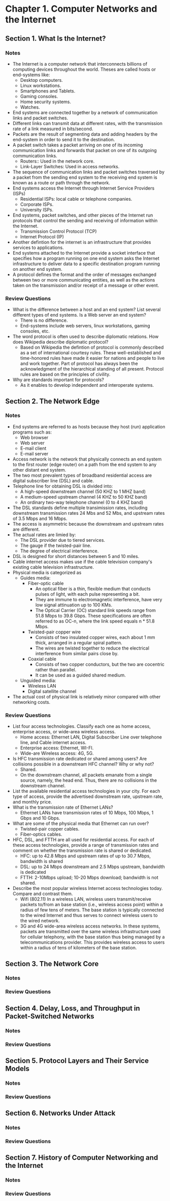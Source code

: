 
# Chapter 1. Computer Networks and the Internet

## Section 1. What Is the Internet?
### Notes
 - The Internet is a computer network that interconnects billions of computing devices throughout the world. Theses are called hosts or end-systems like:
	 - Desktop computers.
	 - Linux workstations.
	 - Smartphones and Tablets.
	 - Gaming consoles.
	 - Home security systems.
	 - Watches.
 - End systems are connected together by a network of communication links and packet switches.
 -  Different links can transmit data at different rates, with the transmission rate of a link measured in bits/second.
 - Packets are the result of segmenting data and adding headers by the end-system in order to send it to the destination.
 - A packet switch takes a packet arriving on one of its incoming communication links and forwards that packet on one of its outgoing communication links.
	 - Routers:: Used in the network core.
	 - Link-Layer Switches: Used in access networks.
 - The sequence of communication links and packet switches traversed by a packet from the sending end system to the receiving end system is known as a route or path through the network.
 - End systems access the Internet through Internet Service Providers (ISPs)
	 - Residential ISPs: local cable or telephone companies.
	 - Corporate ISPs.
	 - University ISPs.
 - End systems, packet switches, and other pieces of the Internet run protocols that control the sending and receiving of information within the Internet.
	 - Transmission Control Protocol (TCP) 
	 - Internet Protocol (IP) 
 - Another defintion for the internet is an infrastructure that provides services to applications.
 - End systems attached to the Internet provide a socket interface that specifies how a program running on one end system asks the Internet infrastructure to deliver data to a specific destination program running on another end system.
 - A protocol defines the format and the order of messages exchanged between two or more communicating entities, as well as the actions taken on the transmission and/or receipt of a message or other event.

### Review Questions
 - What is the difference between a host and an end system? List several different types of end systems. Is a Web server an end system?
	 - There is no difference.
	 - End-systems include web servers, linux workstations, gaming consoles, etc.
 - The word protocol is often used to describe diplomatic relations. How does Wikipedia describe diplomatic protocol?
	 - Based on Wikipedia the defintion of protocol is commonly described as a set of international courtesy rules. These well-established and time-honored rules have made it easier for nations and people to live and work together. Part of protocol has always been the acknowledgment of the hierarchical standing of all present. Protocol rules are based on the principles of civility.
 - Why are standards important for protocols?
	 - As it enables to develop independent and interoperate systems.

## Section 2. The Network Edge
### Notes
- End systems are referred to as hosts because they host (run) application programs such as:
	- Web browser
	- Web server
	- E-mail client
	- E-mail server
- Access network is the network that physically connects an end system to the first router (edge router) on a path from the end system to any other distant end system.
- The two most prevalent types of broadband residential access are digital subscriber line (DSL) and cable.
- Telephone line for obtaining DSL is divided into:
	- A high-speed downstream channel (50 KHZ to 1 MHZ band)
	- A medium-speed upstream channel (4 KHZ to 50 KHZ band)
	- An ordinary two-way telephone channel (0 to 4 KHZ band)
- The DSL standards define multiple transimission rates, including downstream transmission rates 24 Mbs and 52 Mbs, and upstream rates of 3.5 Mbps and 16 Mbps.
- The access is asymmetric because the downstream and upstream rates are different.
- The actual rates are limied by:
	- The DSL provider due to tiered services.
	- The gauge if the twisted-pair line.
	- The degree of electrical interference.
- DSL is designed for short distances between 5 and 10 miles.
- Cable internet access makes use if the cable television company's existing cable television infrastructure.
- Physical media is categorized as
	- Guides media:
		- Fiber-optic cable
			- An optical fiber is a thin, flexible medium that conducts pulses of light, with each pulse representing a bit.
			- They are immune to electromagnetic interference, have very low signal attinuation up to 100 KMs.
			- The Optical Carrier (OC) standard link speeds range from 51.8 Mbps to 39.8 Gbps. These specifications are often referred to as OC-n, where the link speed equals n * 51.8 Mbps.
		- Twisted-pair copper wire
			- Consists of two insulated copper wires, each about 1 mm thick, arranged in a regular spiral pattern.
			- The wires are twisted together to reduce the electrical interference from similar pairs close by.
		- Coaxial cable
			- Consists of two copper conductors, but the two are cocentric rather than parallel.
			- It can be used as a guided shared medium.
	- Unguided media:
		- Wireless LAN
		- Digital satellite channel
- The actual cost of physical link is relatively minor compared with other networking costs.
### Review Questions
-  List four access technologies. Classify each one as home access, enterprise access, or wide-area wireless access.
	- Home access: Ethernet LAN, Digital Subscriber Line over telephone line, and Cable internet access.
	- Enterprise access: Ethernet, WI-FI.
	- Wide-are Wireless access: 4G, 5G.
- Is HFC transmission rate dedicated or shared among users? Are collisions possible in a downstream HFC channel? Why or why not?
	- Shared.
	- On the downstream channel, all packets emanate from a single source, namely, the head end. Thus, there are no collisions in the downstream channel.
-  List the available residential access technologies in your city. For each type of access, provide the advertised downstream rate, upstream rate, and monthly price.
- What is the transmission rate of Ethernet LANs?
	- Ethernet LANs have transmission rates of 10 Mbps, 100 Mbps, 1 Gbps and 10 Gbps. 
- What are some of the physical media that Ethernet can run over?
	- Twisted-pair copper cables.
	- Fiber-optics cables.
- HFC, DSL, and FTTH are all used for residential access. For each of these access technologies, provide a range of transmission rates and comment on whether the transmission rate is shared or dedicated.
	- HFC: up to 42.8 Mbps and upstream rates of up to 30.7 Mbps, bandwidth is shared
	- DSL: up to 24 Mbps downstream and 2.5 Mbps upstream, bandwidth is dedicated
	- FTTH: 2-10Mbps upload; 10-20 Mbps download; bandwidth is not shared.
- Describe the most popular wireless Internet access technologies today. Compare and contrast them.
	- Wifi (802.11) In a wireless LAN, wireless users transmit/receive packets to/from an base station (i.e., wireless access point) within a radius of few tens of meters. The base station is typically connected to the wired Internet and thus serves to connect wireless users to the wired network.
	- 3G and 4G wide-area wireless access networks. In these systems, packets are transmitted over the same wireless infrastructure used for cellular telephony, with the base station thus being managed by a telecommunications provider. This provides wireless access to users within a radius of tens of kilometers of the base station.

## Section 3. The Network Core
### Notes
### Review Questions

## Section 4. Delay, Loss, and Throughput in Packet-Switched Networks
### Notes
### Review Questions
## Section 5. Protocol Layers and Their Service Models
### Notes
### Review Questions
## Section 6. Networks Under Attack
### Notes
### Review Questions
## Section 7. History of Computer Networking and the Internet
### Notes
### Review Questions


